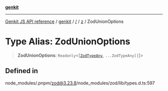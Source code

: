 [**genkit**](../../../README.md)

***

[Genkit JS API reference](../../../../README.md) / [genkit](../../../README.md) / [/](../../../README.md) / [z](../README.md) / ZodUnionOptions

# Type Alias: ZodUnionOptions

> **ZodUnionOptions**: `Readonly`\<[[`ZodTypeAny`](ZodTypeAny.md), `...ZodTypeAny[]`]\>

## Defined in

node\_modules/.pnpm/zod@3.23.8/node\_modules/zod/lib/types.d.ts:597
